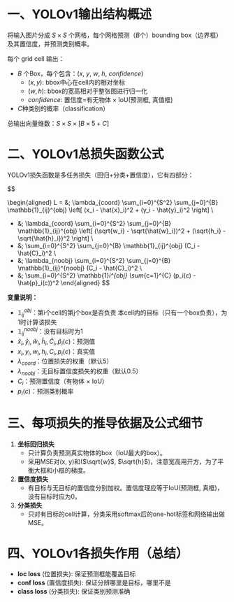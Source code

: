 # 一、YOLOv1输出结构概述

将输入图片分成 $S \times S$ 个网格，每个网格预测（$B$个）bounding box（边界框）及其置信度，并预测类别概率。

每个 grid cell 输出：

- $B$ 个Box，每个包含：($x$, $y$, $w$, $h$, $confidence$)
    - $(x, y)$: bbox中心在cell内的相对坐标
    - $(w, h)$: bbox的宽高相对于整张图进行归一化
    - $confidence$: 置信度=有无物体 × IoU(预测框, 真值框)
- $C$种类别的概率（classification）

总输出向量维数：$S \times S \times [B \times 5 + C]$

#  二、YOLOv1总损失函数公式

YOLOv1损失函数是多任务损失（回归+分类+置信度），它有四部分：

$$

\begin{aligned}
L = &\; \lambda_{coord} \sum_{i=0}^{S^2} \sum_{j=0}^{B} \mathbb{1}_{ij}^{obj} \left[ (x_i - \hat{x}_i)^2 + (y_i - \hat{y}_i)^2 \right]  \\
+ &\; \lambda_{coord} \sum_{i=0}^{S^2} \sum_{j=0}^{B} \mathbb{1}_{ij}^{obj} \left[ (\sqrt{w_i} - \sqrt{\hat{w}_i})^2 + (\sqrt{h_i} - \sqrt{\hat{h}_i})^2 \right]  \\
+ &\; \sum_{i=0}^{S^2} \sum_{j=0}^{B} \mathbb{1}_{ij}^{obj} (C_i - \hat{C}_i)^2  \\
+ &\; \lambda_{noobj} \sum_{i=0}^{S^2} \sum_{j=0}^{B} \mathbb{1}_{ij}^{noobj} (C_i - \hat{C}_i)^2 \\
+ &\; \sum_{i=0}^{S^2} \mathbb{1}_i^{obj} \sum_{c=1}^{C} (p_i(c) - \hat{p}_i(c))^2
  \end{aligned}
$$

**变量说明：**

- $\mathbb{1}_{ij}^{obj}$：第i个cell的第j个box是否负责 本cell内的目标（只有一个box负责），为1时计算该损失
- $\mathbb{1}_{ij}^{noobj}$：没有目标时为1
- $\hat{x}_i, \hat{y}_i, \hat{w}_i, \hat{h}_i, \hat{C}_i, \hat{p}_i(c)$：预测值
- $x_i, y_i, w_i, h_i, C_i, p_i(c)$：真实值
- $\lambda_{coord}$：位置损失的权重（默认5）
- $\lambda_{noobj}$：无目标置信度损失的权重（默认0.5）
- $C_i$：预测置信度（有物体 × IoU）
- $p_i(c)$：预测类别概率


# 三、每项损失的推导依据及公式细节

1. **坐标回归损失**
    - 只计算负责预测真实物体的box（IoU最大的box）。
    - 采用MSE对(x, y)和($\sqrt{w}$, $\sqrt{h}$)，注意宽高用开方，为了平衡大框和小框的梯度。
2. **置信度损失**
    - 有目标与无目标的置信度分别加权。置信度理应等于IoU(预测框, 真框)，没有目标时应为0。
3. **分类损失**
    - 只对有目标的cell计算，分类采用softmax后的one-hot标签和网络输出做MSE。



# 四、YOLOv1各损失作用（总结）

- **loc loss** (位置损失): 保证预测框能覆盖目标
- **conf loss** (置信度损失): 保证分辨哪里是目标，哪里不是
- **class loss** (分类损失): 保证类别预测准确

